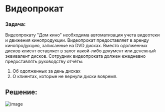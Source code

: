 # Видеопрокат
### Задача:
Видеопрокату "Дом кино" необходима автоматизация учета видеотеки и движения кинопродукции. Видеопрокат предоставляет в аренду кинопродукцию, записанные на DVD дисках. Вместо одолженных дисков клиент оставляет в залог какой-либо документ или денежный эквивалент дисков. Сотрудник видеопроката должен ежедневно предоставлять руководству отчёты:
1. Об одолженных за день дисках
2. О клиентах, которые не вернули диски вовремя.
## Решение:
![image](https://user-images.githubusercontent.com/72002526/188562522-d5771c6a-aa93-40e3-afe8-4f787af6e7e1.png)
